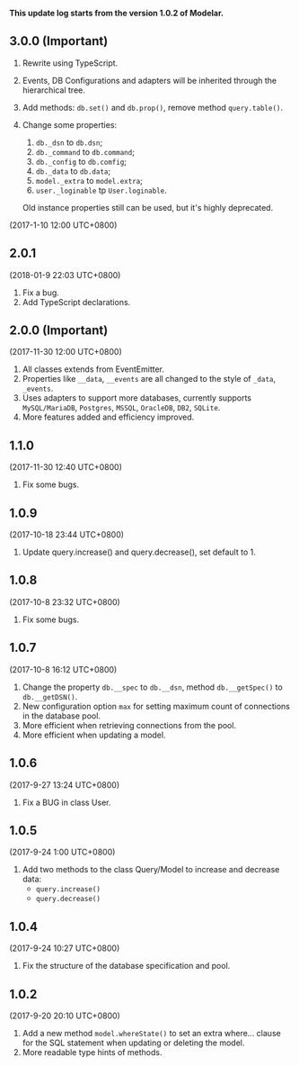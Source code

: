 **This update log starts from the version 1.0.2 of Modelar.**

## 3.0.0 (**Important**)

1. Rewrite using TypeScript.
2. Events, DB Configurations and adapters will be inherited through the 
    hierarchical tree.
3. Add methods: `db.set()` and `db.prop()`, remove method `query.table()`.
4. Change some properties:

    1. `db._dsn` to `db.dsn`;
    2. `db._command` to `db.command`;
    3. `db._config` to `db.comfig`;
    4. `db._data` to `db.data`;
    5. `model._extra` to `model.extra`;
    6. `user._loginable` tp `User.loginable`.
    
    Old instance properties still can be used, but it's highly deprecated.

(2017-1-10 12:00 UTC+0800)

## 2.0.1

(2018-01-9 22:03 UTC+0800)

1. Fix a bug.
2. Add TypeScript declarations.

## 2.0.0 (**Important**)

(2017-11-30 12:00 UTC+0800)

1. All classes extends from EventEmitter.
2. Properties like `__data`, `__events` are all changed to the style of 
    `_data`, `_events`.
3. Uses adapters to support more databases, currently supports `MySQL/MariaDB`,
    `Postgres`, `MSSQL`, `OracleDB`, `DB2`, `SQLite`.
4. More features added and efficiency improved.

## 1.1.0

(2017-11-30 12:40 UTC+0800)

1. Fix some bugs.

## 1.0.9

(2017-10-18 23:44 UTC+0800)

1. Update query.increase() and query.decrease(), set default to 1.

## 1.0.8

(2017-10-8 23:32 UTC+0800)

1. Fix some bugs.

## 1.0.7

(2017-10-8 16:12 UTC+0800)

1. Change the property `db.__spec` to `db.__dsn`, method `db.__getSpec()` to 
    `db.__getDSN()`.
2. New configuration option `max` for setting maximum count of connections in 
    the database pool.
3. More efficient when retrieving connections from the pool.
4. More efficient when updating a model.

## 1.0.6

(2017-9-27 13:24 UTC+0800)

1. Fix a BUG in class User.

## 1.0.5

(2017-9-24 1:00 UTC+0800)

1. Add two methods to the class Query/Model to increase and decrease data:
    - `query.increase()`
    - `query.decrease()`

## 1.0.4

(2017-9-24 10:27 UTC+0800)

1. Fix the structure of the database specification and pool.

## 1.0.2 

(2017-9-20 20:10 UTC+0800)

1. Add a new method `model.whereState()` to set an extra where... clause for 
    the SQL statement when updating or deleting the model.
2. More readable type hints of methods.